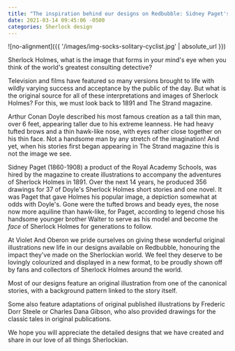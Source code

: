 ```yaml
---
title: "The inspiration behind our designs on Redbubble: Sidney Paget's Sherlock"
date: 2021-03-14 09:45:06 -0500
categories: Sherlock design
---
```



![no-alignment]({{ '/images/img-socks-solitary-cyclist.jpg' | absolute_url }})


Sherlock Holmes, what is the image that forms in your mind's eye when you think of the world's greatest consulting detective?


Television and films have featured so many versions brought to life with wildly varying success and acceptance by the public of the day. But what is the original source for all of these interpretations and images of Sherlock Holmes? For this, we must look back to 1891 and The Strand magazine.


Arthur Conan Doyle described his most famous creation as a tall thin man, over 6 feet, appearing taller due to his extreme leanness. He had heavy tufted brows and a thin hawk-like nose, with eyes rather close together on his thin face. Not a handsome man by any stretch of the imagination! And yet, when his stories first began appearing in The Strand magazine this is not the image we see.


Sidney Paget (1860-1908) a product of the Royal Academy Schools, was hired by the magazine to create illustrations to accompany the adventures of Sherlock Holmes in 1891. Over the next 14 years, he produced 356 drawings for 37 of Doyle's Sherlock Holmes short stories and one novel. It was Paget that gave Holmes his popular image, a depiction somewhat at odds with Doyle's. Gone were the tufted brows and beady eyes, the nose now more aquiline than hawk-like, for Paget, according to legend chose his handsome younger brother Walter to serve as his model and become the *face* of Sherlock Holmes for generations to follow. 


At Violet And Oberon we pride ourselves on giving these wonderful original illustrations new life in our designs available on Redbubble, honouring the impact they've made on the Sherlockian world. We feel they deserve to be lovingly colourized and displayed in a new format, to be proudly shown off by fans and collectors of Sherlock Holmes around the world. 


Most of our designs feature an original illustration from one of the canonical stories, with a background pattern linked to the story itself. 


Some also feature adaptations of original published illustrations by Frederic Dorr Steele or Charles Dana Gibson, who also provided drawings for the classic tales in original publications.


We hope you will appreciate the detailed designs that we have created and share in our love of all things Sherlockian.
